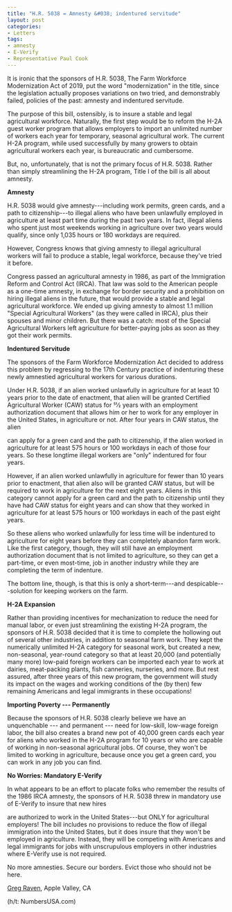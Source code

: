 ```yaml
---
title: "H.R. 5038 = Amnesty &#038; indentured servitude"
layout: post
categories:
- Letters
tags:
- amnesty
- E-Verify
- Representative Paul Cook
---
```


It is ironic that the sponsors of H.R. 5038, The Farm Workforce Modernization Act of 2019, put the word "modernization" in the title, since the legislation actually proposes variations on two tried, and demonstrably failed, policies of the past: amnesty and indentured servitude.

The purpose of this bill, ostensibly, is to insure a stable and legal agricultural workforce. Naturally, the first step would be to reform the H-2A guest worker program that allows employers to import an unlimited number of workers each year for temporary, seasonal agricultural work. The current H-2A program, while used successfully by many growers to obtain agricultural workers each year, is bureaucratic and cumbersome.

But, no, unfortunately, that is not the primary focus of H.R. 5038. Rather than simply streamlining the H-2A program, Title I of the bill is all about amnesty.

**Amnesty**

H.R. 5038 would give amnesty---including work permits, green cards, and a path to citizenship---to illegal aliens who have been unlawfully employed in agriculture at least part time during the past two years. In fact, illegal aliens who spent just most weekends working in agriculture over two years would qualify, since only 1,035 hours or 180 workdays are required.

However, Congress knows that giving amnesty to illegal agricultural workers will fail to produce a stable, legal workforce, because they've tried it before.

Congress passed an agricultural amnesty in 1986, as part of the Immigration Reform and Control Act (IRCA). That law was sold to the American people as a one-time amnesty, in exchange for border security and a prohibition on hiring illegal aliens in the future, that would provide a stable and legal agricultural workforce. We ended up giving amnesty to almost 1.1 million "Special Agricultural Workers" (as they were called in IRCA), plus their spouses and minor children. But there was a catch: most of the Special Agricultural Workers left agriculture for better-paying jobs as soon as they got their work permits.

**Indentured Servitude**

The sponsors of the Farm Workforce ​Modernization​ Act decided to address this problem by regressing to the 17th Century practice of indenturing these newly amnestied agricultural workers for various durations.

Under H.R. 5038, if an alien worked unlawfully in agriculture for at least 10 years prior to the date of enactment, that alien will be granted Certified Agricultural Worker (CAW) status for 51⁄2 years with an employment authorization document that allows him or her to work for any employer in the United States, in agriculture or not. After four years in CAW status, the alien

can apply for a green card and the path to citizenship, if the alien worked in agriculture for at least 575 hours or 100 workdays in each of those four years. So these longtime illegal workers are "only" indentured for four years.

However, if an alien worked unlawfully in agriculture for fewer than 10 years prior to enactment, that alien also will be granted CAW status, but will be required to work in agriculture for the next eight years. Aliens in this category cannot apply for a green card and the path to citizenship until they have had CAW status for eight years and can show that they worked in agriculture for at least 575 hours or 100 workdays in ​each​ of the past eight years.

So these aliens who worked unlawfully for less time will be indentured to agriculture for eight years before they can completely abandon farm work. Like the first category, though, they will still have an employment authorization document that is not limited to agriculture, so they can get a part-time, or even most-time, job in another industry while they are completing the term of indenture.

The bottom line, though, is that this is only a short-term---and despicable---solution for keeping workers on the farm.

**H-2A Expansion**

Rather than providing incentives for mechanization to reduce the need for manual labor, or even just streamlining the existing H-2A program, the sponsors of H.R. 5038 decided that it is time to complete the hollowing out of several other industries, in addition to seasonal farm work. They kept the numerically unlimited H-2A category for seasonal work, but created a new, non-seasonal, year-round category so that at least 20,000 (and potentially many more) low-paid foreign workers can be imported each year to work at dairies, meat-packing plants, fish canneries, nurseries, and more. But rest assured, after three years of this new program, the government will study its impact on the wages and working conditions of the (by then) few remaining Americans and legal immigrants in these occupations!

**Importing Poverty --- Permanently**

Because the sponsors of H.R. 5038 clearly believe we have an unquenchable --- and permanent --- need for low-skill, low-wage foreign labor, the bill also creates a brand new pot of 40,000 green cards each year for aliens who worked in the H-2A program for 10 years or who are capable of working in non-seasonal agricultural jobs. Of course, they won't be limited to working in agriculture, because once you get a green card, you can work in any job you can find.

**No Worries: Mandatory E-Verify**

In what appears to be an effort to placate folks who remember the results of the 1986 IRCA amnesty, the sponsors of H.R. 5038 threw in mandatory use of E-Verify to insure that new hires

are authorized to work in the United States---but ONLY for agricultural employers! The bill includes no provisions to reduce the flow of illegal immigration into the United States, but it does insure that they won't be employed in agriculture. Instead, they will be competing with Americans and legal immigrants for jobs with unscrupulous employers in other industries where E-Verify use is not required.

No more amnesties. Secure our borders. Evict those who should not be here.

[Greg Raven](https://www.gregraven.org/), Apple Valley, CA

(h/t: NumbersUSA.com)